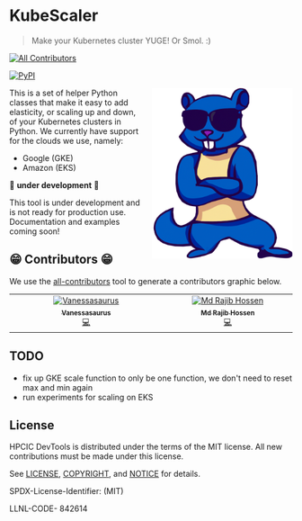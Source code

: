 # KubeScaler

> Make your Kubernetes cluster YUGE! Or Smol. :)

<!-- ALL-CONTRIBUTORS-BADGE:START - Do not remove or modify this section -->
[![All Contributors](https://img.shields.io/badge/all_contributors-2-orange.svg?style=flat-square)](#contributors-)
<!-- ALL-CONTRIBUTORS-BADGE:END -->
[![PyPI](https://img.shields.io/pypi/v/kubescaler)](https://pypi.org/project/kubescaler/)

<a target="_blank" rel="noopener noreferrer" href="https://github.com/converged-computing/kubescaler/blob/main/docs/assets/img/logo-transparent.png">
    <img align="right" style="width: 250px; float: right; padding-left: 20px;" src="https://github.com/converged-computing/kubescaler/raw/main/docs/assets/img/logo-transparent.png" alt="KubeScaler Logo">
</a>

This is a set of helper Python classes that make it easy to add elasticity, or scaling
up and down, of your Kubernetes clusters in Python. We currently have support for the clouds
we use, namely:

- Google (GKE)
- Amazon (EKS)

🚧️ **under development** 🚧️

This tool is under development and is not ready for production use. Documentation
and examples coming soon!

## 😁️ Contributors 😁️

We use the [all-contributors](https://github.com/all-contributors/all-contributors)
tool to generate a contributors graphic below.

<!-- ALL-CONTRIBUTORS-LIST:START - Do not remove or modify this section -->
<!-- prettier-ignore-start -->
<!-- markdownlint-disable -->
<table>
  <tbody>
    <tr>
      <td align="center" valign="top" width="14.28%"><a href="https://vsoch.github.io"><img src="https://avatars.githubusercontent.com/u/814322?v=4?s=100" width="100px;" alt="Vanessasaurus"/><br /><sub><b>Vanessasaurus</b></sub></a><br /><a href="https://github.com/converged-computing/kubescaler/commits?author=vsoch" title="Code">💻</a></td>
      <td align="center" valign="top" width="14.28%"><a href="https://github.com/rajibhossen"><img src="https://avatars.githubusercontent.com/u/7677962?v=4?s=100" width="100px;" alt="Md Rajib Hossen"/><br /><sub><b>Md Rajib Hossen</b></sub></a><br /><a href="https://github.com/converged-computing/kubescaler/commits?author=rajibhossen" title="Code">💻</a></td>
    </tr>
  </tbody>
</table>

<!-- markdownlint-restore -->
<!-- prettier-ignore-end -->

<!-- ALL-CONTRIBUTORS-LIST:END -->

## TODO

 - fix up GKE scale function to only be one function, we don't need to reset max and min again
 - run experiments for scaling on EKS

## License

HPCIC DevTools is distributed under the terms of the MIT license.
All new contributions must be made under this license.

See [LICENSE](https://github.com/converged-computing/kubescaler/blob/main/LICENSE),
[COPYRIGHT](https://github.com/converged-computing/kubescaler/blob/main/COPYRIGHT), and
[NOTICE](https://github.com/converged-computing/kubescaler/blob/main/NOTICE) for details.

SPDX-License-Identifier: (MIT)

LLNL-CODE- 842614
